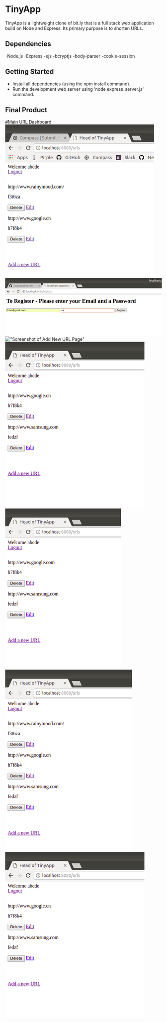 # TinyApp

TinyApp is a lightweight clone of bit.ly that is a full stack web application build on Node and Express. 
Its primary purpose is to shorten URLs.

## Dependencies

-Node.js
-Express
-ejs
-bcryptjs
-body-parser
-cookie-session

## Getting Started

- Install all dependencies (using the npm install command).
- Run the development web server using 'node express_server.js' command.

## Final Product

#Main URL Dashboard
!["Screenshot of URLs"](https://github.com/gatomai/TinyApp/blob/master/docs/URL-Dashboard.png)
!["Screenshot of register"](https://github.com/gatomai/TinyApp/blob/master/docs/Register-New_user.png)
!["Screenshot of Add New URL Page"](https://github.com/gatomai/TinyApp/blob/feature/specific-features/docs/Add-New-URL.png)
!["Screenshot of Before Update"](https://github.com/gatomai/TinyApp/blob/master/docs/Pre-UPDATE.png)
!["Screenshot of After Update"](https://github.com/gatomai/TinyApp/blob/master/docs/Post-UPDATE.png)
!["Screenshot of Before Delete"](https://github.com/gatomai/TinyApp/blob/master/docs/PreDelete-Dashboard.png)
!["Screenshot of After Delete"](https://github.com/gatomai/TinyApp/blob/master/docs/Post-Delete.png)